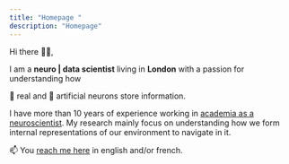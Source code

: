 ```yaml
---
title: "Homepage "
description: "Homepage"
---
```


Hi there 👋🏻, 

I am a **neuro | data scientist** living in **London** with a passion for understanding how 

🧠 real  and 🤖 artificial neurons store information.

I have more than 10 years of experience working in [academia as a neuroscientist](about). My research mainly focus on understanding how we form internal representations of our environment to navigate in it. 

📫 You [reach me here](contact) in english and/or french.

